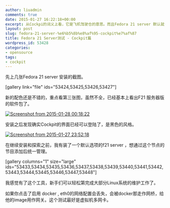 ```yaml
---
author: liuadmin
comments: true
date: 2015-01-27 16:22:18+00:00
excerpt: 从Cockpi的词义上看，它是飞机驾驶仓的意思。而且Fedora 21 server 默认就会安装这个组建。有了它领导再也不用担心你看不走飞机了。总体感觉这个功能非常简洁、实用，很期待早日能融入到RHEL7中来。
layout: post
slug: fedora-21-server-%e6%b5%8b%e8%af%95-cockpit%e7%af%87
title: Fedora 21 Server测试 - Cockpit篇
wordpress_id: 53428
categories:
- opensource
tags:
- cockpit
---
```


先上几张Fedora 21 server 安装的截图。

[gallery link="file" ids="53424,53425,53426,53427"]

新的配色还是不错的，重点看第三张图，虽然不全，已经基本上看出F21 服务器版的软件包了。

[![Screenshot from 2015-01-28 00:18:22](http://cdn1.martinliu.cn/wp-content/uploads/2015/01/Screenshot-from-2015-01-28-001822-1024x686.png)](http://cdn1.martinliu.cn/wp-content/uploads/2015/01/Screenshot-from-2015-01-28-001822.png)

安装之后发现确实Cockpit的界面已经可以登陆了，是黑色的风格。

[![Screenshot from 2015-01-27 23:52:18](http://cdn1.martinliu.cn/wp-content/uploads/2015/01/Screenshot-from-2015-01-27-235218-1024x625.png)](http://cdn1.martinliu.cn/wp-content/uploads/2015/01/Screenshot-from-2015-01-27-235218.png)

在继续安装和探索之前，我有装了一个默认选项的f21 server ，想通过这个节点的节目添加后统一管理。

[gallery columns="1" size="large" ids="53433,53434,53435,53436,53437,53438,53439,53440,53441,53442,53443,53444,53445,53446,53447,53448"]



我感觉有了这个工具，新手们可以轻松第完成大部分Linux系统的维护工作了。

如果你点击了启用 docker , eth0的网络配置会丢失，会被docker那走作网桥，给他的image用作网关。这个测试最好是虚拟机多网卡。
